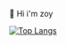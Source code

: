 👋 Hi i'm zoy

[![Top Langs](https://github-readme-stats.vercel.app/api/top-langs/?username=zoy-l&layout=compact)](https://github.com/zoy-l/zoy-l)

